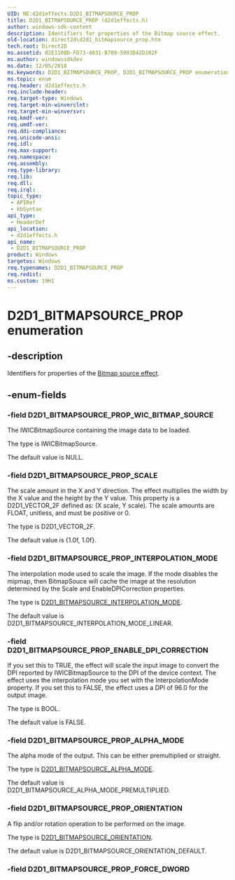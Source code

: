 ```yaml
---
UID: NE:d2d1effects.D2D1_BITMAPSOURCE_PROP
title: D2D1_BITMAPSOURCE_PROP (d2d1effects.h)
author: windows-sdk-content
description: Identifiers for properties of the Bitmap source effect.
old-location: direct2d\d2d1_bitmapsource_prop.htm
tech.root: Direct2D
ms.assetid: 02E1108D-FD73-4031-B709-5993D42D102F
ms.author: windowssdkdev
ms.date: 12/05/2018
ms.keywords: D2D1_BITMAPSOURCE_PROP, D2D1_BITMAPSOURCE_PROP enumeration [Direct2D], D2D1_BITMAPSOURCE_PROP_ALPHA_MODE, D2D1_BITMAPSOURCE_PROP_ENABLE_DPI_CORRECTION, D2D1_BITMAPSOURCE_PROP_INTERPOLATION_MODE, D2D1_BITMAPSOURCE_PROP_ORIENTATION, D2D1_BITMAPSOURCE_PROP_SCALE, D2D1_BITMAPSOURCE_PROP_WIC_BITMAP_SOURCE, d2d1effects/D2D1_BITMAPSOURCE_PROP, d2d1effects/D2D1_BITMAPSOURCE_PROP_ALPHA_MODE, d2d1effects/D2D1_BITMAPSOURCE_PROP_ENABLE_DPI_CORRECTION, d2d1effects/D2D1_BITMAPSOURCE_PROP_INTERPOLATION_MODE, d2d1effects/D2D1_BITMAPSOURCE_PROP_ORIENTATION, d2d1effects/D2D1_BITMAPSOURCE_PROP_SCALE, d2d1effects/D2D1_BITMAPSOURCE_PROP_WIC_BITMAP_SOURCE, direct2d.d2d1_bitmapsource_prop
ms.topic: enum
req.header: d2d1effects.h
req.include-header: 
req.target-type: Windows
req.target-min-winverclnt: 
req.target-min-winversvr: 
req.kmdf-ver: 
req.umdf-ver: 
req.ddi-compliance: 
req.unicode-ansi: 
req.idl: 
req.max-support: 
req.namespace: 
req.assembly: 
req.type-library: 
req.lib: 
req.dll: 
req.irql: 
topic_type:
 - APIRef
 - kbSyntax
api_type:
 - HeaderDef
api_location:
 - d2d1effects.h
api_name:
 - D2D1_BITMAPSOURCE_PROP
product: Windows
targetos: Windows
req.typenames: D2D1_BITMAPSOURCE_PROP
req.redist: 
ms.custom: 19H1
---
```


# D2D1_BITMAPSOURCE_PROP enumeration


## -description


Identifiers for properties of the <a href="https://msdn.microsoft.com/86646111-208A-4E6D-A28C-7B23A1742D24">Bitmap source effect</a>.
        


## -enum-fields




### -field D2D1_BITMAPSOURCE_PROP_WIC_BITMAP_SOURCE

The IWICBitmapSource containing the image data to be loaded.
            

The type is IWICBitmapSource.

The default value is NULL.


### -field D2D1_BITMAPSOURCE_PROP_SCALE

The scale amount in the X and Y direction. The effect multiplies the width by the X value and the height by the Y value. 
          This property is a D2D1_VECTOR_2F defined as: (X scale, Y scale). The scale amounts are FLOAT, unitless, and must be positive or 0.
          

The type is D2D1_VECTOR_2F.

The default value is {1.0f, 1.0f}.


### -field D2D1_BITMAPSOURCE_PROP_INTERPOLATION_MODE

The interpolation mode used to scale the image.
          If the mode disables the mipmap, then BitmapSouce will cache the image at the resolution determined by the Scale and EnableDPICorrection properties.
          

The type is <a href="https://msdn.microsoft.com/2912E2FA-4B1D-43FF-9684-22C3B2720395">D2D1_BITMAPSOURCE_INTERPOLATION_MODE</a>.

The default value is D2D1_BITMAPSOURCE_INTERPOLATION_MODE_LINEAR.


### -field D2D1_BITMAPSOURCE_PROP_ENABLE_DPI_CORRECTION

If you set this to TRUE, the effect will scale the input image to convert the DPI reported by IWICBitmapSource to the DPI of the device context. 
          The effect uses the interpolation mode you set with the InterpolationMode property. If you set this to FALSE, the effect uses a DPI of 96.0 for the output image.
          

The type is BOOL.

The default value is FALSE.


### -field D2D1_BITMAPSOURCE_PROP_ALPHA_MODE

The alpha mode of the output. This can be either premultiplied or straight.
          

The type is <a href="https://msdn.microsoft.com/2DC16975-3ABF-4880-9F62-2EE55FE604F6">D2D1_BITMAPSOURCE_ALPHA_MODE</a>.

The default value is D2D1_BITMAPSOURCE_ALPHA_MODE_PREMULTIPLIED.


### -field D2D1_BITMAPSOURCE_PROP_ORIENTATION

A flip and/or rotation operation to be performed on the image.
          

The type is <a href="https://msdn.microsoft.com/15359FE9-99CB-4047-B5C2-0EAFC87963F0">D2D1_BITMAPSOURCE_ORIENTATION</a>.

The default value is D2D1_BITMAPSOURCE_ORIENTATION_DEFAULT.


### -field D2D1_BITMAPSOURCE_PROP_FORCE_DWORD



